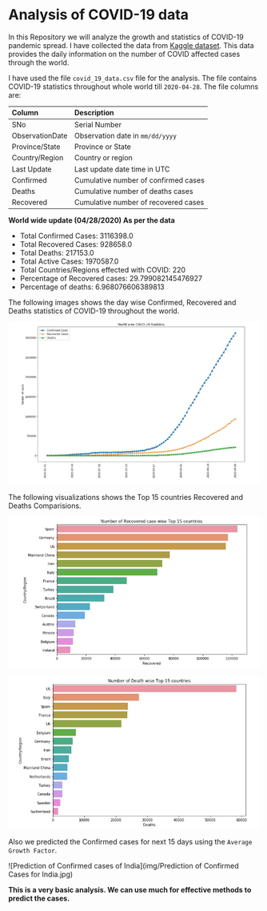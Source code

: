 # Analysis of COVID-19 data

In this Repository we will analyze the growth and statistics of COVID-19 pandemic spread. I have collected the data from [Kaggle dataset](https://www.kaggle.com/sudalairajkumar/novel-corona-virus-2019-dataset#covid_19_data.csv). This data provides the daily information on the number of COVID affected cases through the world.

I have used the file `covid_19_data.csv` file for the analysis. The file contains COVID-19 statistics throughout whole world till `2020-04-28`.
The file columns are:

| Column          | Description                          |
|:----------------|:-------------------------------------|
| SNo             | Serial Number                        |
| ObservationDate | Observation date in `mm/dd/yyyy`     |
| Province/State  | Province or State                    |
| Country/Region  | Country or region                    |
| Last Update     | Last update date time in UTC         |
| Confirmed       | Cumulative number of confirmed cases |
| Deaths          | Cumulative number of deaths cases    |
| Recovered       | Cumulative number of recovered cases |

**World wide update (04/28/2020) As per the data**
- Total Confirmed Cases: 3116398.0
- Total Recovered Cases: 928658.0
- Total Deaths:  217153.0
- Total Active Cases: 1970587.0
- Total Countries/Regions effected with COVID: 220
- Percentage of Recovered cases: 29.799082145476927
- Percentage of deaths: 6.968076606389813

The following images shows the day wise Confirmed, Recovered and Deaths statistics of COVID-19 throughout the world.

![World wide day wise statistics](img/world_wide_covid_19_statistics.jpg)

The following visualizations shows the Top 15 countries Recovered and Deaths Comparisions.
 
![Top 15 countries Recovered cases](img/Top-15-Recovered-countries.jpg)

![Top 15 countries Deaths](img/Top-15-Death-countries.jpg)

Also we predicted the Confirmed cases for next 15 days using the `Average Growth Factor`.

![Prediction of Confirmed cases of India](img/Prediction of Confirmed Cases for India.jpg)

**This is a very basic analysis. We can use much for effective methods to predict the cases.**